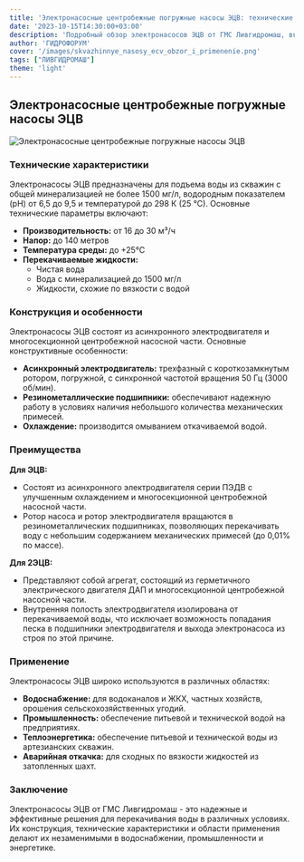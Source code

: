 ```yaml
---
title: 'Электронасосные центробежные погружные насосы ЭЦВ: технические характеристики и применение'
date: '2023-10-15T14:30:00+03:00'
description: 'Подробный обзор электронасосов ЭЦВ от ГМС Ливгидромаш, включая технические характеристики, области применения и преимущества.'
author: 'ГИДРОФОРУМ'
cover: '/images/skvazhinnye_nasosy_ecv_obzor_i_primenenie.png'
tags: ["ЛИВГИДРОМАШ"]
theme: 'light'
---
```


## Электронасосные центробежные погружные насосы ЭЦВ

![Электронасосные центробежные погружные насосы ЭЦВ](/images/skvazhinnye_nasosy_ecv_obzor_i_primenenie.png)

### Технические характеристики

Электронасосы ЭЦВ предназначены для подъема воды из скважин с общей минерализацией не более 1500 мг/л, водородным показателем (рН) от 6,5 до 9,5 и температурой до 298 К (25 °С). Основные технические параметры включают:

- **Производительность:** от 16 до 30 м³/ч
- **Напор:** до 140 метров
- **Температура среды:** до +25°C
- **Перекачиваемые жидкости:**
  - Чистая вода
  - Вода с минерализацией до 1500 мг/л
  - Жидкости, схожие по вязкости с водой

### Конструкция и особенности

Электронасосы ЭЦВ состоят из асинхронного электродвигателя и многосекционной центробежной насосной части. Основные конструктивные особенности:

- **Асинхронный электродвигатель:** трехфазный с короткозамкнутым ротором, погружной, с синхронной частотой вращения 50 Гц (3000 об/мин).
- **Резинометаллические подшипники:** обеспечивают надежную работу в условиях наличия небольшого количества механических примесей.
- **Охлаждение:** производится омыванием откачиваемой водой.

### Преимущества

**Для ЭЦВ:**
- Состоят из асинхронного электродвигателя серии ПЭДВ с улучшенным охлаждением и многосекционной центробежной насосной части.
- Ротор насоса и ротор электродвигателя вращаются в резинометаллических подшипниках, позволяющих перекачивать воду с небольшим содержанием механических примесей (до 0,01% по массе).

**Для 2ЭЦВ:**
- Представляют собой агрегат, состоящий из герметичного электрического двигателя ДАП и многосекционной центробежной насосной части.
- Внутренняя полость электродвигателя изолирована от перекачиваемой воды, что исключает возможность попадания песка в подшипники электродвигателя и выхода электронасоса из строя по этой причине.

### Применение

Электронасосы ЭЦВ широко используются в различных областях:

- **Водоснабжение:** для водоканалов и ЖКХ, частных хозяйств, орошения сельскохозяйственных угодий.
- **Промышленность:** обеспечение питьевой и технической водой на предприятиях.
- **Теплоэнергетика:** обеспечение питьевой и технической воды из артезианских скважин.
- **Аварийная откачка:** для сходных по вязкости жидкостей из затопленных шахт.

### Заключение

Электронасосы ЭЦВ от ГМС Ливгидромаш - это надежные и эффективные решения для перекачивания воды в различных условиях. Их конструкция, технические характеристики и области применения делают их незаменимыми в водоснабжении, промышленности и энергетике.